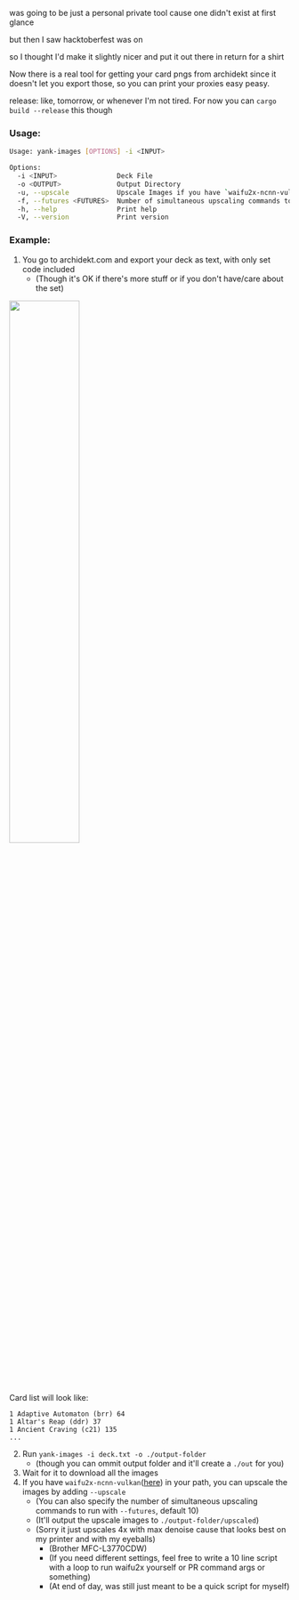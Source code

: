 was going to be just a personal private tool cause one didn't exist at first glance

but then I saw hacktoberfest was on

so I thought I'd make it slightly nicer and put it out there in return for a shirt

Now there is a real tool for getting your card pngs from archidekt since it doesn't let you export those, so you can print your proxies easy peasy.


release: like, tomorrow, or whenever I'm not tired. For now you can `cargo build --release` this though

### Usage:

```bash
Usage: yank-images [OPTIONS] -i <INPUT>

Options:
  -i <INPUT>               Deck File
  -o <OUTPUT>              Output Directory
  -u, --upscale            Upscale Images if you have `waifu2x-ncnn-vulkan` in path
  -f, --futures <FUTURES>  Number of simultaneous upscaling commands to run
  -h, --help               Print help
  -V, --version            Print version
```

### Example:

1. You go to archidekt.com and export your deck as text, with only set code included
    - (Though it's OK if there's more stuff or if you don't have/care about the set)


<img src="https://github.com/user-attachments/assets/9dc69cb4-84cc-4329-b972-e254593903b9" width="50%" height="50%" />

Card list will look like:

```
1 Adaptive Automaton (brr) 64
1 Altar's Reap (ddr) 37
1 Ancient Craving (c21) 135
...
```

2. Run `yank-images -i deck.txt -o ./output-folder`
    - (though you can ommit output folder and it'll create a `./out` for you)
3. Wait for it to download all the images
4. If you have `waifu2x-ncnn-vulkan`([here](https://github.com/nihui/waifu2x-ncnn-vulkan)) in your path, you can upscale the images by adding `--upscale`
    - (You can also specify the number of simultaneous upscaling commands to run with `--futures`, default 10)
    - (It'll output the upscale images to `./output-folder/upscaled`)
    - (Sorry it just upscales 4x with max denoise cause that looks best on my printer and with my eyeballs)
        - (Brother MFC-L3770CDW)
        - (If you need different settings, feel free to write a 10 line script with a loop to run waifu2x yourself or PR command args or something)
        - (At end of day, was still just meant to be a quick script for myself)
